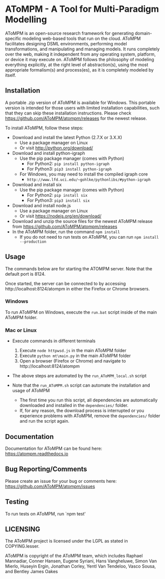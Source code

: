 # AToMPM - A Tool for Multi-Paradigm Modelling
AToMPM is an open-source research framework for generating domain-specific modeling web-based tools that run on the cloud. AToMPM facilitates designing DSML environments, performing model transformations, and manipulating and managing models. It runs completely over the web, making it independent from any operating system, platform, or device it may execute on. AToMPM follows the philosophy of modeling everything explicitly, at the right level of abstraction(s), using the most appropriate formalism(s) and process(es), as it is completely modeled by itself.

## Installation
A portable .zip version of AToMPM is available for Windows. This portable version is intended for those users with limited installation capabilities, such that they can skip these installation instructions. Please check https://github.com/AToMPM/atompm/releases for the newest release.

To install AToMPM, follow these steps:
* Download and install the latest Python (2.7.X or 3.X.X)
    * Use a package manager on Linux
    * Or visit http://python.org/download/
* Download and install python-igraph
    * Use the pip package manager (comes with Python)
        * For Python2: `pip install python-igraph`
        * For Python3: `pip3 install python-igraph`
    * For Windows, you may need to install the compiled igraph core
        * `http://www.lfd.uci.edu/~gohlke/pythonlibs/#python-igraph`
* Download and install six
    * Use the pip package manager (comes with Python)
        * For Python2: `pip install six`
        * For Python3: `pip3 install six`
* Download and install node.js
    * Use a package manager on Linux
    * Or visit https://nodejs.org/en/download/
* Download and unzip the source files for the newest AToMPM release from https://github.com/AToMPM/atompm/releases
* In the AToMPM folder, run the command `npm install`
    * If you do not need to run tests on AToMPM, you can run `npm install --production`

## Usage

The commands below are for starting the ATOMPM server. Note that the default port is 8124.

Once started, the server can be connected to by accessing http://localhost:8124/atompm in either the Firefox or Chrome browsers.

### Windows
To run AToMPM on Windows, execute the `run.bat` script inside of the main AToMPM folder.

### Mac or Linux
* Execute commands in different terminals
    1. Execute `node httpwsd.js` in the main AToMPM folder
    2. Execute `python mt\main.py` in the main AToMPM folder
    3. Open a browser (Firefox or Chrome) and navigate to http://localhost:8124/atompm

* The above steps are automated by the `run_AToMPM_local.sh` script
* Note that the `run_AToMPM.sh` script can automate the installation and usage of AToMPM
    * The first time you run this script, all dependencies are automatically downloaded and installed in the `dependencies/` folder.
    * If, for any reason, the download process is interrupted or you experience problems with AToMPM, remove the `dependencies/` folder and run the script again.

## Documentation
Documentation for AToMPM can be found here: https://atompm.readthedocs.io

## Bug Reporting/Comments
Please create an issue for your bug or comments here: https://github.com/AToMPM/atompm/issues

## Testing
To run tests on AToMPM, run `npm test'

## LICENSING
The AToMPM project is licensed under the LGPL as stated in COPYING.lesser.

AToMPM is copyright of the AToMPM team, which includes Raphael Mannadiar, Conner Hansen, Eugene Syriani, Hans Vangheluwe, Simon Van Mierlo, Huseyin Ergin, Jonathan Corley, Yentl Van Tendeloo, Vasco Sousa, and Bentley James Oakes
